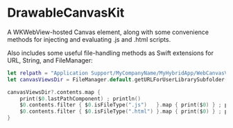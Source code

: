 # DrawableCanvasKit
A WKWebView-hosted Canvas element, along with some convenience methods for injecting and evaluating .js and .html scripts.

Also includes some useful file-handling methods as Swift extensions for URL, String, and FileManager:
 
```Swift
let relpath = "Application Support/MyCompanyName/MyHybridApp/WebCanvasViews"
let canvasViewsDir = FileManager.default.getURLForUserLibrarySubfolder(at: relpath)

canvasViewsDir?.contents.map {
    print($0.lastPathComponent) ; println()
    $0.contents.filter { $0.isFileType(".js")   }.map { print($0) } ; println()
    $0.contents.filter { $0.isFileType(".html") }.map { print($0) } ; println()
}
```
